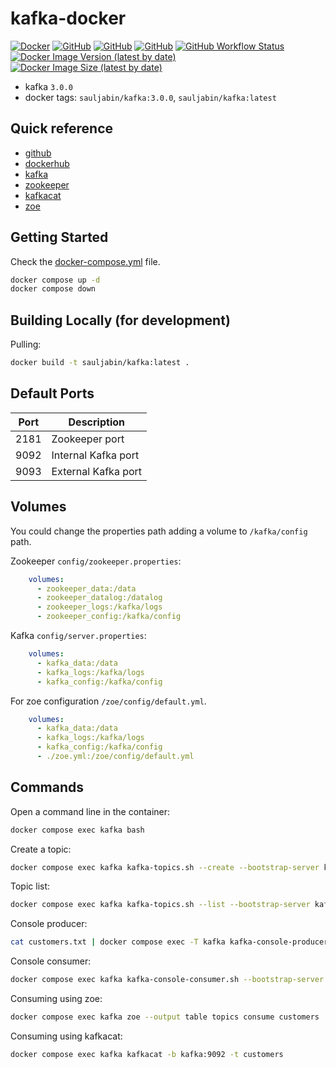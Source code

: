 # kafka-docker

<a href="https://www.docker.com/"><img alt="Docker" src="https://img.shields.io/badge/-docker-blue?logo=docker&logoColor=white"></a>
<a href="https://github.com/sauljabin/kafka-docker"><img alt="GitHub" src="https://img.shields.io/badge/status-active-brightgreen"></a>
<a href="https://github.com/sauljabin/kafka-docker"><img alt="GitHub" src="https://badges.pufler.dev/updated/sauljabin/kafka-docker?label=updated"></a>
<a href="https://github.com/sauljabin/kafka-docker/blob/main/LICENSE"><img alt="GitHub" src="https://img.shields.io/github/license/sauljabin/kafka-docker"></a>
<a href="https://github.com/sauljabin/kafka-docker/actions/workflows/main.yml"><img alt="GitHub Workflow Status" src="https://img.shields.io/github/workflow/status/sauljabin/kafka-docker/CI%20to%20Docker%20Hub"></a>
<a href="https://hub.docker.com/r/sauljabin/kafka"><img alt="Docker Image Version (latest by date)" src="https://img.shields.io/docker/v/sauljabin/kafka"></a>
<a href="https://hub.docker.com/r/sauljabin/kafka"><img alt="Docker Image Size (latest by date)" src="https://img.shields.io/docker/image-size/sauljabin/kafka"></a>

- kafka `3.0.0`
- docker tags: `sauljabin/kafka:3.0.0`, `sauljabin/kafka:latest`

## Quick reference

- [github](https://github.com/sauljabin/kafka-docker)
- [dockerhub](https://hub.docker.com/r/sauljabin/kafka)
- [kafka](https://kafka.apache.org)
- [zookeeper](https://zookeeper.apache.org)
- [kafkacat](https://github.com/edenhill/kafkacat)
- [zoe](https://github.com/adevinta/zoe)

## Getting Started

Check the [docker-compose.yml](docker-compose.yml) file.
```sh
docker compose up -d
docker compose down
```

## Building Locally (for development)

Pulling:
```sh
docker build -t sauljabin/kafka:latest .
```

## Default Ports

| Port | Description |
| - | - |
| 2181 | Zookeeper port |
| 9092 | Internal Kafka port |
| 9093 | External Kafka port |

## Volumes

You could change the properties path adding a volume to `/kafka/config` path.

Zookeeper `config/zookeeper.properties`:
```yaml
    volumes:
      - zookeeper_data:/data
      - zookeeper_datalog:/datalog
      - zookeeper_logs:/kafka/logs
      - zookeeper_config:/kafka/config
```

Kafka `config/server.properties`:
```yaml
    volumes:
      - kafka_data:/data
      - kafka_logs:/kafka/logs
      - kafka_config:/kafka/config
```

For zoe configuration `/zoe/config/default.yml`.
```yaml
    volumes:
      - kafka_data:/data
      - kafka_logs:/kafka/logs
      - kafka_config:/kafka/config
      - ./zoe.yml:/zoe/config/default.yml
```

## Commands

Open a command line in the container:
```sh
docker compose exec kafka bash
```

Create a topic:
```sh
docker compose exec kafka kafka-topics.sh --create --bootstrap-server kafka:9092 --replication-factor 1 --partitions 1 --topic customers
```

Topic list:
```sh
docker compose exec kafka kafka-topics.sh --list --bootstrap-server kafka:9092
```

Console producer:
```sh
cat customers.txt | docker compose exec -T kafka kafka-console-producer.sh --broker-list kafka:9092 --topic customers
```

Console consumer:
```sh
docker compose exec kafka kafka-console-consumer.sh --bootstrap-server kafka:9092 --topic customers --from-beginning
```

Consuming using zoe:
```sh
docker compose exec kafka zoe --output table topics consume customers
```

Consuming using kafkacat:
```sh
docker compose exec kafka kafkacat -b kafka:9092 -t customers
```
